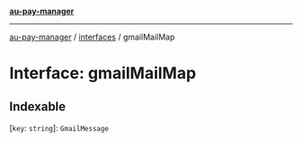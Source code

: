 [**au-pay-manager**](../../README.md)

***

[au-pay-manager](../../README.md) / [interfaces](../README.md) / gmailMailMap

# Interface: gmailMailMap

## Indexable

\[`key`: `string`\]: `GmailMessage`

